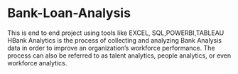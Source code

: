 # Bank-Loan-Analysis
This is end to end project using tools like EXCEL, SQL,POWERBI,TABLEAU HBank Analytics is the process of collecting and analyzing Bank Analysis data in order to improve an organization’s workforce performance. The process can also be referred to as talent analytics, people analytics, or even workforce analytics.
